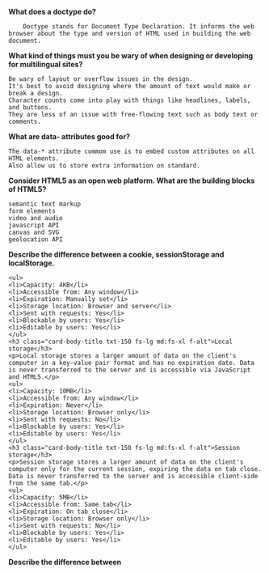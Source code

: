 **What does a doctype do?**
```
    Doctype stands for Document Type Declaration. It informs the web browser about the type and version of HTML used in building the web document.
```

**What kind of things must you be wary of when designing or developing for multilingual sites?**
```
Be wary of layout or overflow issues in the design. 
It's best to avoid designing where the amount of text would make or break a design. 
Character counts come into play with things like headlines, labels, and buttons. 
They are less of an issue with free-flowing text such as body text or comments.
```
**What are data- attributes good for?**
```
The data-* attribute commom use is to embed custom attributes on all HTML elements.
Also allow us to store extra information on standard.
```
**Consider HTML5 as an open web platform. What are the building blocks of HTML5?**
```
semantic text markup
form elements
video and audio
javascript API
canvas and SVG
geolocation API
```

**Describe the difference between a cookie, sessionStorage and localStorage.**
```
<ul>
<li>Capacity: 4KB</li>
<li>Accessible from: Any window</li>
<li>Expiration: Manually set</li>
<li>Storage location: Browser and server</li>
<li>Sent with requests: Yes</li>
<li>Blockable by users: Yes</li>
<li>Editable by users: Yes</li>
</ul>
<h3 class="card-body-title txt-150 fs-lg md:fs-xl f-alt">Local storage</h3>
<p>Local storage stores a larger amount of data on the client's computer in a key-value pair format and has no expiration date. Data is never transferred to the server and is accessible via JavaScript and HTML5.</p>
<ul>
<li>Capacity: 10MB</li>
<li>Accessible from: Any window</li>
<li>Expiration: Never</li>
<li>Storage location: Browser only</li>
<li>Sent with requests: No</li>
<li>Blockable by users: Yes</li>
<li>Editable by users: Yes</li>
</ul>
<h3 class="card-body-title txt-150 fs-lg md:fs-xl f-alt">Session storage</h3>
<p>Session storage stores a larger amount of data on the client's computer only for the current session, expiring the data on tab close. Data is never transferred to the server and is accessible client-side from the same tab.</p>
<ul>
<li>Capacity: 5MB</li>
<li>Accessible from: Same tab</li>
<li>Expiration: On tab close</li>
<li>Storage location: Browser only</li>
<li>Sent with requests: No</li>
<li>Blockable by users: Yes</li>
<li>Editable by users: Yes</li>
</ul>   
```   

**Describe the difference between <script>, <script async> and <script defer>.**
**Why is it generally a good idea to position CSS <link>s between <head></head> and JS <script>s just before </body>? Do you know any exceptions?**
**What is progressive rendering?**
**Why you would use a srcset attribute in an image tag? Explain the process the browser uses when evaluating the content of this attribute.**
**Have you used different HTML templating languages before?**
**What is the difference between canvas and svg?**
**What are empty elements in HTML ?**
